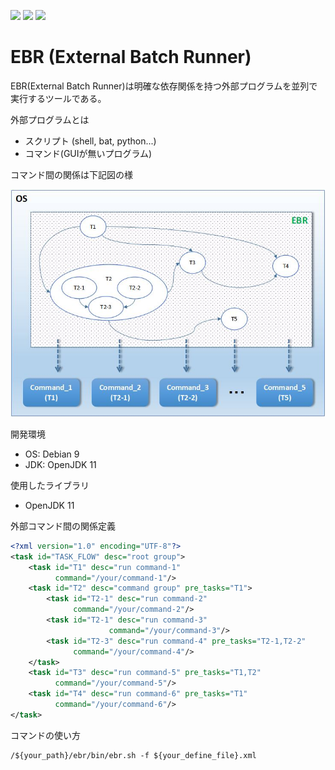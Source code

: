 ![](https://img.shields.io/badge/build-passing-green) ![](https://img.shields.io/badge/language-java-blue.svg) ![](https://img.shields.io/badge/license-MIT-000000.svg) 

# EBR (External Batch Runner)

EBR(External Batch Runner)は明確な依存関係を持つ外部プログラムを並列で実行するツールである。

外部プログラムとは

- スクリプト (shell, bat, python...)
- コマンド(GUIが無いプログラム)

コマンド間の関係は下記図の様

![image](https://github.com/catforward/ebr/raw/master/images/sample_task_flow.jpg)


開発環境

- OS: Debian 9
- JDK: OpenJDK 11

使用したライブラリ

- OpenJDK 11

外部コマンド間の関係定義

```xml
<?xml version="1.0" encoding="UTF-8"?>
<task id="TASK_FLOW" desc="root group">
    <task id="T1" desc="run command-1"
          command="/your/command-1"/>
    <task id="T2" desc="command group" pre_tasks="T1">
        <task id="T2-1" desc="run command-2"
              command="/your/command-2"/>
        <task id="T2-1" desc="run command-3"
                      command="/your/command-3"/>
        <task id="T2-3" desc="run command-4" pre_tasks="T2-1,T2-2"
              command="/your/command-4"/>
    </task>
    <task id="T3" desc="run command-5" pre_tasks="T1,T2"
          command="/your/command-5"/>
    <task id="T4" desc="run command-6" pre_tasks="T1"
          command="/your/command-6"/>
</task>
```

コマンドの使い方

```
/${your_path}/ebr/bin/ebr.sh -f ${your_define_file}.xml
```
